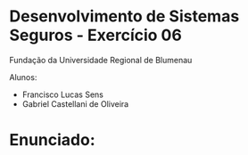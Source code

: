 # Desenvolvimento de Sistemas Seguros - Exercício 06

Fundação da Universidade Regional de Blumenau

Alunos: 
* Francisco Lucas Sens
* Gabriel Castellani de Oliveira

# Enunciado: 
